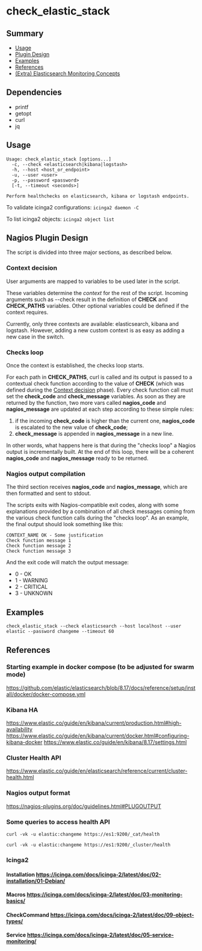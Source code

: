 # check_elastic_stack

## Summary
- [Usage](#usage)
- [Plugin Design](#nagios_plugin_design)
- [Examples](#examples)
- [References](#plugin_design)
- [(Extra) Elasticsearch Monitoring Concepts](./docs/concepts.md#concepts)

## Dependencies
- printf
- getopt
- curl
- jq

## <a id="usage"></a> Usage
```
Usage: check_elastic_stack [options...]
  -c, --check <elasticsearch|kibana|logstash>
  -h, --host <host_or_endpoint>
  -u, --user <user>
  -p, --password <password>
  [-t, --timeout <seconds>]
  
Perform healthchecks on elasticsearch, kibana or logstash endpoints.
```

To validate icinga2 configurations:
`icinga2 daemon -C`

To list icinga2 objects: `icinga2 object list`

## <a id="nagios_plugin_design"></a> Nagios Plugin Design
The script is divided into three major sections, as described below.
### <a id="context_decision"></a> Context decision
User arguments are mapped to variables to be used later in the script.

These variables determine the *context* for the rest of the script. Incoming arguments such as --check result in the definition of **CHECK** and **CHECK_PATHS** variables. Other optional variables could be defined if the context requires. 

Currently, only three contexts are available: elasticsearch, kibana and logstash. However, adding a new custom context is as easy as adding a new case in the switch.

### Checks loop
Once the context is established, the checks loop starts. 

For each path in **CHECK_PATHS**, curl is called and its output is passed to a contextual check function according to the value of **CHECK** (which was defined during the [Context decision](#context_decision) phase).
Every check function call must set the **check_code** and **check_message** variables. As soon as they are returned by the function, two more vars called **nagios_code** and **nagios_message** are updated at each step according to these simple rules:
1. if the incoming **check_code** is higher than the current one, **nagios_code** is escalated to the new value of **check_code**;
2. **check_message** is appended in **nagios_message** in a new line.

In other words, what happens here is that during the "checks loop" a Nagios output is incrementally built. At the end of this loop, there will be a coherent **nagios_code** and **nagios_message** ready to be returned.
### Nagios output compilation
The third section receives **nagios_code** and **nagios_message**, which are then formatted and sent to stdout. 

The scripts exits with Nagios-compatible exit codes, along with some explanations provided by a combination of all check messages coming from the various check function calls during the "checks loop". As an example, the final output should look something like this:
```
CONTEXT_NAME OK - Some justification
Check function message 1
Check function message 2
Check function message 3
```
And the exit code will match the output message:
- 0 - OK
- 1 - WARNING
- 2 - CRITICAL
- 3 - UNKNOWN


## <a id="examples"></a> Examples

```
check_elastic_stack --check elasticsearch --host localhost --user elastic --password changeme --timeout 60
```

## <a id="plugin_design"></a> References
### Starting example in docker compose (to be adjusted for swarm mode)
https://github.com/elastic/elasticsearch/blob/8.17/docs/reference/setup/install/docker/docker-compose.yml

### Kibana HA
https://www.elastic.co/guide/en/kibana/current/production.html#high-availability
https://www.elastic.co/guide/en/kibana/current/docker.html#configuring-kibana-docker
https://www.elastic.co/guide/en/kibana/8.17/settings.html

### Cluster Health API
https://www.elastic.co/guide/en/elasticsearch/reference/current/cluster-health.html

### Nagios output format
https://nagios-plugins.org/doc/guidelines.html#PLUGOUTPUT

### Some queries to access health API
`curl -vk -u elastic:changeme https://es1:9200/_cat/health`

`curl -vk -u elastic:changeme https://es1:9200/_cluster/health`


### Icinga2
#### Installation https://icinga.com/docs/icinga-2/latest/doc/02-installation/01-Debian/
#### Macros https://icinga.com/docs/icinga-2/latest/doc/03-monitoring-basics/
#### CheckCommand https://icinga.com/docs/icinga-2/latest/doc/09-object-types/
#### Service https://icinga.com/docs/icinga-2/latest/doc/05-service-monitoring/
